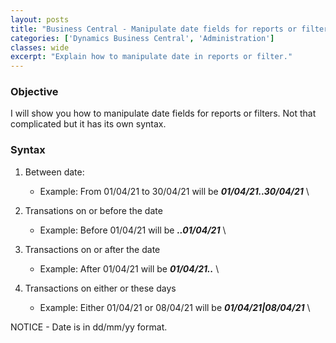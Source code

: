 ```yaml
---
layout: posts
title: "Business Central - Manipulate date fields for reports or filters"
categories: ['Dynamics Business Central', 'Administration']
classes: wide
excerpt: "Explain how to manipulate date in reports or filter."
---
```


### Objective
I will show you how to manipulate date fields for reports or filters. Not that complicated but it has its own syntax.
### Syntax
1. Between date:
    * Example: From 01/04/21 to 30/04/21 will be ***01/04/21..30/04/21*** \ 

2. Transations on or before the date
    * Example: Before 01/04/21 will be ***..01/04/21*** \ 

3. Transactions on or after the date
    * Example: After 01/04/21 will be ***01/04/21..*** \ 

4. Transactions on either or these days
    * Example: Either 01/04/21 or 08/04/21 will be ***01/04/21|08/04/21*** \ 

<div class="notice">NOTICE - Date is in dd/mm/yy format.</div>